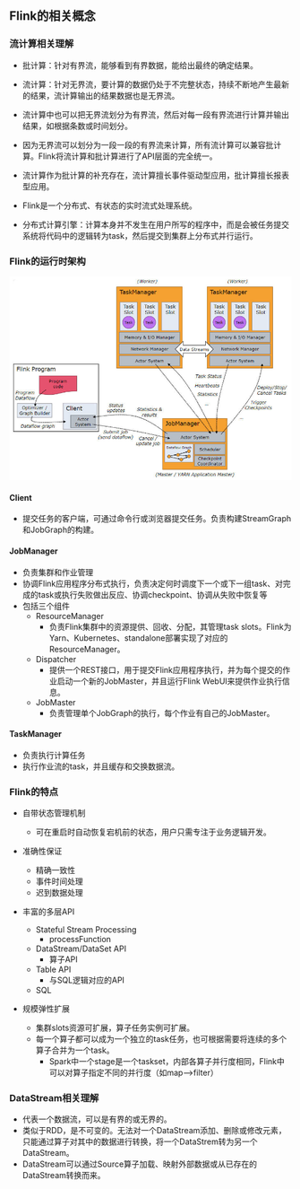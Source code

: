 ## **Flink的相关概念**

### 流计算相关理解

- 批计算：针对有界流，能够看到有界数据，能给出最终的确定结果。

- 流计算：针对无界流，要计算的数据仍处于不完整状态，持续不断地产生最新的结果，流计算输出的结果数据也是无界流。

- 流计算中也可以把无界流划分为有界流，然后对每一段有界流进行计算并输出结果，如根据条数或时间划分。

- 因为无界流可以划分为一段一段的有界流来计算，所有流计算可以兼容批计算。Flink将流计算和批计算进行了API层面的完全统一。

- 流计算作为批计算的补充存在，流计算擅长事件驱动型应用，批计算擅长报表型应用。

- Flink是一个分布式、有状态的实时流式处理系统。

- 分布式计算引擎：计算本身并不发生在用户所写的程序中，而是会被任务提交系统将代码中的逻辑转为task，然后提交到集群上分布式并行运行。

### Flink的运行时架构

![](assets/Flink的相关概念/运行时架构.jpg)

#### Client

- 提交任务的客户端，可通过命令行或浏览器提交任务。负责构建StreamGraph和JobGraph的构建。

#### JobManager

- 负责集群和作业管理
- 协调Flink应用程序分布式执行，负责决定何时调度下一个或下一组task、对完成的task或执行失败做出反应、协调checkpoint、协调从失败中恢复等
- 包括三个组件
  - ResourceManager
    - 负责Flink集群中的资源提供、回收、分配，其管理task slots。Flink为Yarn、Kubernetes、standalone部署实现了对应的ResourceManager。
  - Dispatcher
    - 提供一个REST接口，用于提交Flink应用程序执行，并为每个提交的作业启动一个新的JobMaster，并且运行Flink WebUI来提供作业执行信息。
  - JobMaster
    - 负责管理单个JobGraph的执行，每个作业有自己的JobMaster。

#### TaskManager

- 负责执行计算任务
- 执行作业流的task，并且缓存和交换数据流。

### Flink的特点

- 自带状态管理机制
  - 可在重启时自动恢复宕机前的状态，用户只需专注于业务逻辑开发。
- 准确性保证
  - 精确一致性
  - 事件时间处理
  - 迟到数据处理
- 丰富的多层API
  - Stateful Stream Processing
    - processFunction
  - DataStream/DataSet API
    - 算子API
  - Table API
    - 与SQL逻辑对应的API
  - SQL

- 规模弹性扩展
  - 集群slots资源可扩展，算子任务实例可扩展。
  - 每一个算子都可以成为一个独立的task任务，也可根据需要将连续的多个算子合并为一个task。
    - Spark中一个stage是一个taskset，内部各算子并行度相同，Flink中可以对算子指定不同的并行度（如map—>filter）

### DataStream相关理解

- 代表一个数据流，可以是有界的或无界的。
- 类似于RDD，是不可变的。无法对一个DataStream添加、删除或修改元素，只能通过算子对其中的数据进行转换，将一个DataStrem转为另一个DataStream。
- DataStream可以通过Source算子加载、映射外部数据或从已存在的DataStream转换而来。

